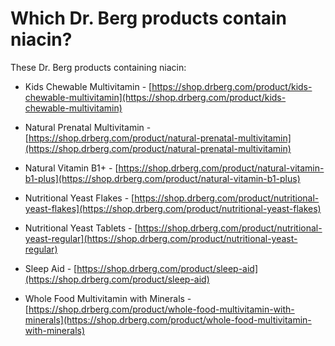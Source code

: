 # Which Dr. Berg products contain niacin?

These Dr. Berg products containing niacin:

- Kids Chewable Multivitamin - [https://shop.drberg.com/product/kids-chewable-multivitamin](https://shop.drberg.com/product/kids-chewable-multivitamin)

- Natural Prenatal Multivitamin - [https://shop.drberg.com/product/natural-prenatal-multivitamin](https://shop.drberg.com/product/natural-prenatal-multivitamin)

- Natural Vitamin B1+ - [https://shop.drberg.com/product/natural-vitamin-b1-plus](https://shop.drberg.com/product/natural-vitamin-b1-plus)

- Nutritional Yeast Flakes - [https://shop.drberg.com/product/nutritional-yeast-flakes](https://shop.drberg.com/product/nutritional-yeast-flakes)

- Nutritional Yeast Tablets - [https://shop.drberg.com/product/nutritional-yeast-regular](https://shop.drberg.com/product/nutritional-yeast-regular)

- Sleep Aid - [https://shop.drberg.com/product/sleep-aid](https://shop.drberg.com/product/sleep-aid)

- Whole Food Multivitamin with Minerals - [https://shop.drberg.com/product/whole-food-multivitamin-with-minerals](https://shop.drberg.com/product/whole-food-multivitamin-with-minerals)